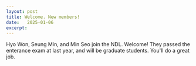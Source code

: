 ```yaml
---
layout: post
title: Welcome. New members!
date:   2025-01-06
excerpt: 
---
```

Hyo Won, Seung Min, and Min Seo join the NDL. Welcome! They passed the enterance exam at last year, and will be graduate students. You'll do a great job.
